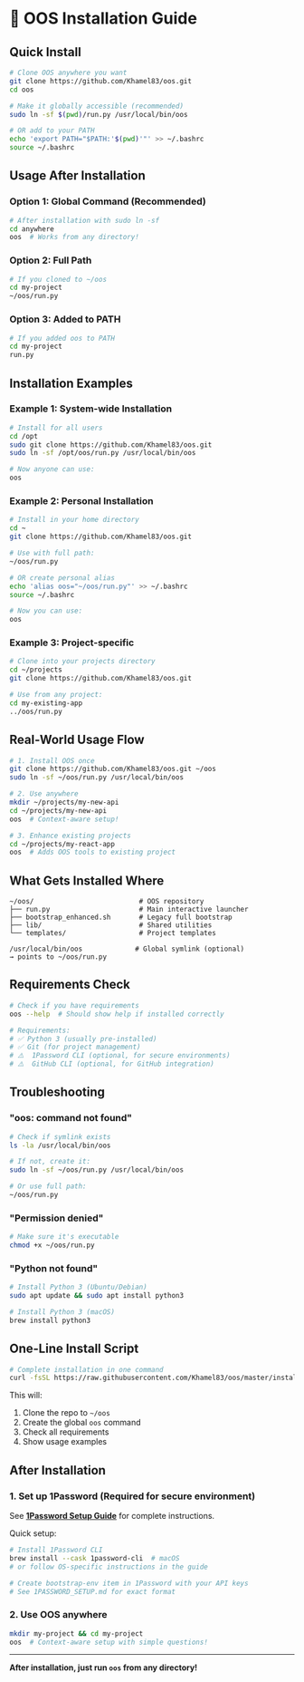 # 🚀 OOS Installation Guide

## Quick Install

```bash
# Clone OOS anywhere you want
git clone https://github.com/Khamel83/oos.git
cd oos

# Make it globally accessible (recommended)
sudo ln -sf $(pwd)/run.py /usr/local/bin/oos

# OR add to your PATH
echo 'export PATH="$PATH:'$(pwd)'"' >> ~/.bashrc
source ~/.bashrc
```

## Usage After Installation

### Option 1: Global Command (Recommended)
```bash
# After installation with sudo ln -sf
cd anywhere
oos  # Works from any directory!
```

### Option 2: Full Path
```bash
# If you cloned to ~/oos
cd my-project
~/oos/run.py
```

### Option 3: Added to PATH
```bash
# If you added oos to PATH
cd my-project
run.py
```

## Installation Examples

### Example 1: System-wide Installation
```bash
# Install for all users
cd /opt
sudo git clone https://github.com/Khamel83/oos.git
sudo ln -sf /opt/oos/run.py /usr/local/bin/oos

# Now anyone can use:
oos
```

### Example 2: Personal Installation
```bash
# Install in your home directory
cd ~
git clone https://github.com/Khamel83/oos.git

# Use with full path:
~/oos/run.py

# OR create personal alias
echo 'alias oos="~/oos/run.py"' >> ~/.bashrc
source ~/.bashrc

# Now you can use:
oos
```

### Example 3: Project-specific
```bash
# Clone into your projects directory
cd ~/projects
git clone https://github.com/Khamel83/oos.git

# Use from any project:
cd my-existing-app
../oos/run.py
```

## Real-World Usage Flow

```bash
# 1. Install OOS once
git clone https://github.com/Khamel83/oos.git ~/oos
sudo ln -sf ~/oos/run.py /usr/local/bin/oos

# 2. Use anywhere
mkdir ~/projects/my-new-api
cd ~/projects/my-new-api
oos  # Context-aware setup!

# 3. Enhance existing projects
cd ~/projects/my-react-app
oos  # Adds OOS tools to existing project
```

## What Gets Installed Where

```
~/oos/                          # OOS repository
├── run.py                      # Main interactive launcher
├── bootstrap_enhanced.sh       # Legacy full bootstrap
├── lib/                        # Shared utilities
└── templates/                  # Project templates

/usr/local/bin/oos             # Global symlink (optional)
→ points to ~/oos/run.py
```

## Requirements Check

```bash
# Check if you have requirements
oos --help  # Should show help if installed correctly

# Requirements:
# ✅ Python 3 (usually pre-installed)
# ✅ Git (for project management)
# ⚠️  1Password CLI (optional, for secure environments)
# ⚠️  GitHub CLI (optional, for GitHub integration)
```

## Troubleshooting

### "oos: command not found"
```bash
# Check if symlink exists
ls -la /usr/local/bin/oos

# If not, create it:
sudo ln -sf ~/oos/run.py /usr/local/bin/oos

# Or use full path:
~/oos/run.py
```

### "Permission denied"
```bash
# Make sure it's executable
chmod +x ~/oos/run.py
```

### "Python not found"
```bash
# Install Python 3 (Ubuntu/Debian)
sudo apt update && sudo apt install python3

# Install Python 3 (macOS)
brew install python3
```

## One-Line Install Script

```bash
# Complete installation in one command
curl -fsSL https://raw.githubusercontent.com/Khamel83/oos/master/install.sh | bash
```

This will:
1. Clone the repo to `~/oos`
2. Create the global `oos` command
3. Check all requirements
4. Show usage examples

## After Installation

### 1. Set up 1Password (Required for secure environment)
See **[1Password Setup Guide](1PASSWORD_SETUP.md)** for complete instructions.

Quick setup:
```bash
# Install 1Password CLI
brew install --cask 1password-cli  # macOS
# or follow OS-specific instructions in the guide

# Create bootstrap-env item in 1Password with your API keys
# See 1PASSWORD_SETUP.md for exact format
```

### 2. Use OOS anywhere
```bash
mkdir my-project && cd my-project
oos  # Context-aware setup with simple questions!
```

---

**After installation, just run `oos` from any directory!**